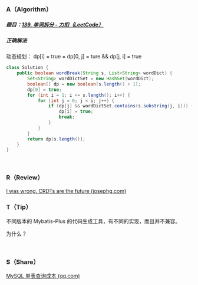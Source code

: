 ### A（Algorithm）
##### 题目：[139. 单词拆分 - 力扣（LeetCode）](https://leetcode.cn/problems/word-break/)

##### 正确解法
动态规划：
dp[i] = true 
		= dp[0, j] = ture && dp[j, i] = true
```java
class Solution {
    public boolean wordBreak(String s, List<String> wordDict) {
        Set<String> wordDictSet = new HashSet(wordDict);
        boolean[] dp = new boolean[s.length() + 1];
        dp[0] = true;
        for (int i = 1; i <= s.length(); i++) {
            for (int j = 0; j < i; j++) {
                if (dp[j] && wordDictSet.contains(s.substring(j, i))) {
                    dp[i] = true;
                    break;
                }
            }
        }
        return dp[s.length()];
    }
}
```

<br/>

### R（Review）
[I was wrong. CRDTs are the future (josephg.com)](https://josephg.com/blog/crdts-are-the-future/)
<br/>

### T（Tip）
不同版本的 Mybatis-Plus 的代码生成工具，有不同的实现，而且并不兼容。

为什么？


<br/>

### S（Share）
[MySQL 单表查询成本 (qq.com)](https://mp.weixin.qq.com/s/7mWFfCTVKMJV2qDXLWnWRQ)